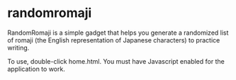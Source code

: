 # randomromaji

RandomRomaji is a simple gadget that helps you generate a randomized list of romaji (the English representation of Japanese characters)
to practice writing.

To use, double-click home.html. You must have Javascript enabled for the application to work.